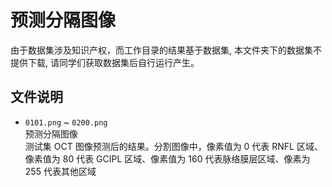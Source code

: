 # 预测分隔图像

由于数据集涉及知识产权，而工作目录的结果基于数据集, 本文件夹下的数据集不提供下载, 请同学们获取数据集后自行运行产生。

## 文件说明

- `0101.png` ~ `0200.png`  
  预测分隔图像  
  测试集 OCT 图像预测后的结果。分割图像中，像素值为 0 代表 RNFL 区域、像素值为 80 代表 GCIPL 区域、像素值为 160 代表脉络膜层区域、像素为 255 代表其他区域
